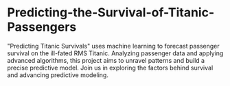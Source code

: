 # Predicting-the-Survival-of-Titanic-Passengers
"Predicting Titanic Survivals" uses machine learning to forecast passenger survival on the ill-fated RMS Titanic. Analyzing passenger data and applying advanced algorithms, this project aims to unravel patterns and build a precise predictive model. Join us in exploring the factors behind survival and advancing predictive modeling.
